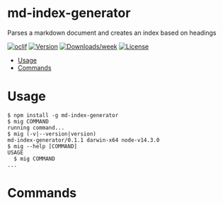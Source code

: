 md-index-generator
========================

Parses a markdown document and creates an index based on headings

[![oclif](https://img.shields.io/badge/cli-oclif-brightgreen.svg)](https://oclif.io)
[![Version](https://img.shields.io/npm/v/markdown-index-generator.svg)](https://npmjs.org/package/md-index-generator)
[![Downloads/week](https://img.shields.io/npm/dw/markdown-index-generator.svg)](https://npmjs.org/package/md-index-generator)
[![License](https://img.shields.io/npm/l/markdown-index-generator.svg)](https://github.com/experimental/markdown-index-generator/blob/master/package.json)

<!-- toc -->
* [Usage](#usage)
* [Commands](#commands)
<!-- tocstop -->
# Usage
<!-- usage -->
```sh-session
$ npm install -g md-index-generator
$ mig COMMAND
running command...
$ mig (-v|--version|version)
md-index-generator/0.1.1 darwin-x64 node-v14.3.0
$ mig --help [COMMAND]
USAGE
  $ mig COMMAND
...
```
<!-- usagestop -->
# Commands
<!-- commands -->

<!-- commandsstop -->
